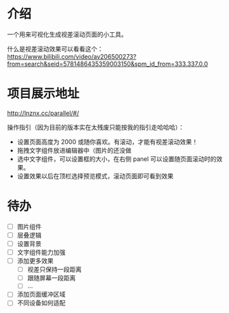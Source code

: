 # 介绍
一个用来可视化生成视差滚动页面的小工具。

什么是视差滚动效果可以看看这个：https://www.bilibili.com/video/av206500273?from=search&seid=5781486435359003150&spm_id_from=333.337.0.0

# 项目展示地址
http://lnznx.cc/parallel/#/

操作指引（因为目前的版本实在太残废只能按我的指引走哈哈哈）：
+ 设置页面高度为 2000 或随你喜欢。有滚动，才能有视差滚动效果！
+ 拖拽文字组件放进编辑器中（图片的还没做
+ 选中文字组件，可以设置框的大小，在右侧 panel 可以设置随页面滚动时的效果。
+ 设置效果以后在顶栏选择预览模式，滚动页面即可看到效果

# 待办
+ [ ] 图片组件
+ [ ] 层叠逻辑
+ [ ] 设置背景
+ [ ] 文字组件能力加强
+ [ ] 添加更多效果
  + [ ] 视差只保持一段距离
  + [ ] 跟随屏幕一段距离
  + [ ] ...
+ [ ] 添加页面缓冲区域
+ [ ] 不同设备如何适配